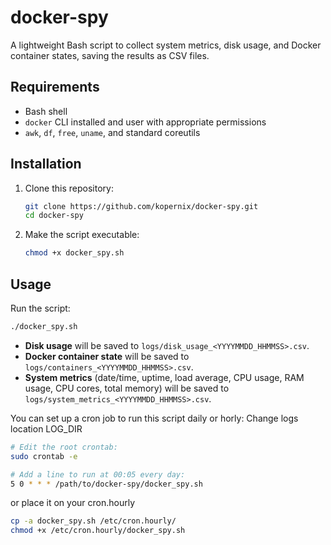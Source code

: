 # docker-spy

A lightweight Bash script to collect system metrics, disk usage, and Docker container states, saving the results as CSV files.

## Requirements

- Bash shell
- `docker` CLI installed and user with appropriate permissions
- `awk`, `df`, `free`, `uname`, and standard coreutils

## Installation

1. Clone this repository:
   ```bash
   git clone https://github.com/kopernix/docker-spy.git
   cd docker-spy
   ```

2. Make the script executable:
   ```bash
   chmod +x docker_spy.sh
   ```

## Usage

Run the script:
```bash
./docker_spy.sh
```

- **Disk usage** will be saved to `logs/disk_usage_<YYYYMMDD_HHMMSS>.csv`.
- **Docker container state** will be saved to `logs/containers_<YYYYMMDD_HHMMSS>.csv`.
- **System metrics** (date/time, uptime, load average, CPU usage, RAM usage, CPU cores, total memory) will be saved to `logs/system_metrics_<YYYYMMDD_HHMMSS>.csv`.

You can set up a cron job to run this script daily or horly:
Change logs location LOG_DIR 

```bash
# Edit the root crontab:
sudo crontab -e

# Add a line to run at 00:05 every day:
5 0 * * * /path/to/docker-spy/docker_spy.sh
```
or place it on your cron.hourly

```bash
cp -a docker_spy.sh /etc/cron.hourly/
chmod +x /etc/cron.hourly/docker_spy.sh
```

